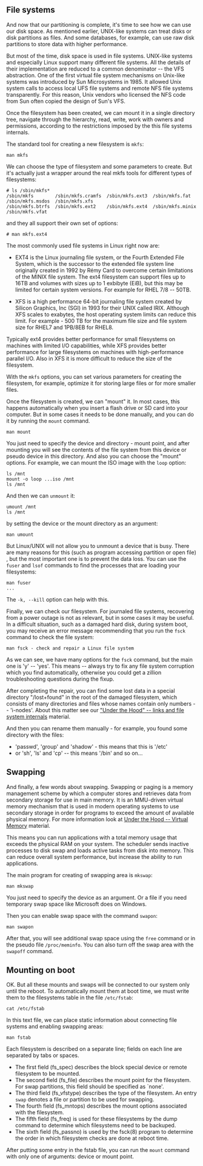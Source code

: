 ## File systems

And now that our partitioning is complete, it's time to see how we can use our disk space. As mentioned earlier, UNIX-like systems can treat disks or disk partitions as files. And some databases, for example, can use raw disk partitions to store data with higher performance.

But most of the time, disk space is used in file systems. UNIX-like systems and especially Linux support many different file systems. All the details of their implementation are reduced to a common denominator -- the VFS abstraction. One of the first virtual file system mechanisms on Unix-like systems was introduced by Sun Microsystems in 1985. It allowed Unix system calls to access local UFS file systems and remote NFS file systems transparently. For this reason, Unix vendors who licensed the NFS code from Sun often copied the design of Sun's VFS.

Once the filesystem has been created, we can mount it in a single directory tree, navigate through the hierarchy, read, write, work with owners and permissions, according to the restrictions imposed by the this file systems internals.

The standard tool for creating a new filesystem is `mkfs`:
```
man mkfs
```
We can choose the type of filesystem and some parameters to create. But it's actually just a wrapper around the real mkfs tools for different types of filesystems:
```
# ls /sbin/mkfs*
/sbin/mkfs        /sbin/mkfs.cramfs  /sbin/mkfs.ext3  /sbin/mkfs.fat    /sbin/mkfs.msdos  /sbin/mkfs.xfs
/sbin/mkfs.btrfs  /sbin/mkfs.ext2    /sbin/mkfs.ext4  /sbin/mkfs.minix  /sbin/mkfs.vfat
```
and they all support their own set of options:
```
# man mkfs.ext4
```
The most commonly used file systems in Linux right now are:
* EXT4 is the Linux journaling file system, or the Fourth Extended File System, which is the successor to the extended file system line originally created in 1992 by Rémy Card to overcome certain limitations of the MINIX file system. The ext4 filesystem can support files up to 16TB and volumes with sizes up to 1 exbibyte (EiB), but this may be limited for certain system versions. For example for RHEL 7/8 -- 50TB.

* XFS is a high performance 64-bit journaling file system created by Silicon Graphics, Inc (SGI) in 1993 for their UNIX called IRIX. Although XFS scales to exabytes, the host operating system limits can reduce this limit. For example - 500 TB for the maximum file size and file system size for RHEL7 and 1PB/8EB for RHEL8.

Typically ext4 provides better performance for small filesystems on machines with limited I/O capabilities, while XFS provides better performance for large filesystems on machines with high-performance parallel I/O. Also in XFS it is more difficult to reduce the size of the filesystem.

With the `mkfs` options, you can set various parameters for creating the filesystem, for example, optimize it for storing large files or for more smaller files.

Once the filesystem is created, we can "mount" it. In most cases, this happens automatically when you insert a flash drive or SD card into your computer. But in some cases it needs to be done manually, and you can do it by running the `mount` command.
```
man mount
```
You just need to specify the device and directory - mount point, and after mounting you will see the contents of the file system from this device or pseudo device in this directory. And also you can choose the "mount" options. For example, we can mount the ISO image with the `loop` option:
```
ls /mnt
mount -o loop ...iso /mnt
ls /mnt
```
And then we can `unmount` it:
```
umount /mnt
ls /mnt
```
by setting the device or the mount directory as an argument:
```
man umount
```
But Linux/UNIX will not allow you to unmount a device that is busy. There are many reasons for this (such as program accessing partition or open file) , but the most important one is to prevent the data loss. You can use the `fuser` and `lsof` commands to find the processes that are loading your filesystems:
```
man fuser
...
```
The `-k, --kill` option can help with this.

Finally, we can check our filesystem. For journaled file systems, recovering from a power outage is not as relevant, but in some cases it may be useful. In a difficult situation, such as a damaged hard disk, during system boot, you may receive an error message recommending that you run the `fsck` command to check the file system:
```
man fsck - check and repair a Linux file system
```
As we can see, we have many options for the `fsck` command, but the main one is 'y' -- 'yes'. This means -- always try to fix any file system corruption which you find automatically, otherwise you could get a zillion troubleshooting questions during the fixup.

After completing the repair, you can find some lost data in a special directory "/lost+found" in the root of the damaged filesystem, which consists of many directories and files whose names contain only numbers -- 'i-nodes'. About this matter see our ["Under the Hood" -- links and file system internals](../under_the_hood/07_links.md) material.

And then you can rename them manually - for example, you found some directory with the files:
* 'passwd', 'group' and 'shadow' - this means that this is '/etc'
* or 'sh', 'ls' and 'cp' -- this means '/bin'
and so on...

## Swapping

And finally, a few words about swapping. Swapping or paging is a memory management scheme by which a computer stores and retrieves data from secondary storage for use in main memory. It is an MMU-driven virtual memory mechanism that is used in modern operating systems to use secondary storage in order for programs to exceed the amount of available physical memory. For more information look at [Under the Hood -- Virtual Memory](../under_the_hood/10_virtual_memory.md) material.

This means you can run applications with a total memory usage that exceeds the physical RAM on your system. The scheduler sends inactive processes to disk swap and loads active tasks from disk into memory. This can reduce overall system performance, but increase the ability to run applications.

The main program for creating of swapping area is `mkswap`:
```
man mkswap
```
You just need to specify the device as an argument. Or a file if you need temporary swap space like Microsoft does on Windows.

Then you can enable swap space with the command `swapon`:
```
man swapon
```
After that, you will see additional swap space using the `free` command or in the pseudo file `/proc/meminfo`. You can also turn off the swap area with the `swapoff` command.

## Mounting on boot

OK. But all these mounts and swaps will be connected to our system only until the reboot. To automatically mount them at boot time, we must write them to the filesystems table in the file `/etc/fstab`:
```
cat /etc/fstab
```
In this text file, we can place static information about connecting file systems and enabling swapping areas:
```
man fstab
```
Each  filesystem  is  described on a separate line; fields on each line are separated by tabs or spaces.
* The first field (fs_spec) describes the block special device or remote filesystem to be mounted.
* The second field (fs_file) describes the mount point for the filesystem.  For swap partitions, this field should be specified as `none'.
* The third field (fs_vfstype) describes the type of the filesystem. An entry `swap` denotes a file or partition to be used for swapping.
* The fourth field (fs_mntops) describes the mount options associated with the filesystem.
* The fifth field (fs_freq) is used for these filesystems by the dump command to determine which filesystems need to be backuped.
* The sixth field (fs_passno) is used by the fsck(8) program to determine the order in which filesystem checks are done at reboot  time.

After putting some entry in the fstab file, you can run the `mount` command with only one of arguments: device or mount point.

